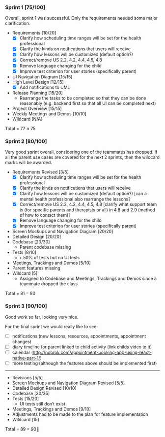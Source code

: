 ### Sprint 1 [75/100]

Overall, sprint 1 was successful. Only the requirements needed some major clarification.

- Requirements [10/20]
  - [x] Clarify how scheduling time ranges will be set for the health professional
  - [x] Clarify the kinds on notifications that users will receive
  - [x] Clarify how lessons will be customized (default option?)
  - [x] Correct/remove US 2.2, 4.2, 4.4, 4.5, 4.8  
  - [x] Remove language changing for the child
  - [x] Improve test criterion for user stories (specifically parent)
- UI Navigation Diagram [15/15]
- High Level Design [12/15]
  - [x] Add notifications to UML
- Release Planning [15/20]
  - Rearrange the tasks to be completed so that they can be done reasonably (e.g. backend first so that all UI can be completed next)
- Project Overview [15/15]
- Weekly Meetings and Demos [10/10]
- Wildcard [N/A]


Total = 77 ≈ 75

### Sprint 2 [80/100]

Very good sprint overall, considering one of the teammates has dropped. If all the parent use cases are covered for the next 2 sprints, then the wildcard marks will be awarded.

- Requirements Revised [3/5]
  - [x] Clarify how scheduling time ranges will be set for the health professional
  - [x] Clarify the kinds on notifications that users will receive
  - [x] Clarify how lessons will be customized (default option?) [can a mental health professional also rearrange the lessons? 
  - [x] Correct/remove US 2.2, 4.2, 4.4, 4.5, 4.8 [clarify what support team is (for specific parents and therapists or all) in 4.8 and 2.9 (method of how to contact them)] 
  - [x] Remove language changing for the child
  - [x] Improve test criterion for user stories (specifically parent)
- Screen Mockups and Navigation Diagram [20/20]
- Detailed Design [20/20]
- Codebase [20/30]
  - Parent codebase missing
- Tests [8/10]
  - `>` 50% of tests but no UI tests
-  Meetings, Trackings and Demos [5/10]
  - Parent features missing
- Wildcard [5]
  - Assigned to Codebase and Meetings, Trackings and Demos since a teammate dropped the class


Total = 81 = 80

### Sprint 3 [90/100]

Good work so far, looking very nice. 


For the final sprint we would really like to see:
-  [ ] notifications (new lessons, resources, appointments, appointment changes)
-  [ ] diary timeline for parent linked to child activity (link childs video to it)
-  [ ] calendar (http://nobrok.com/appointment-booking-app-using-react-native-part-1/)
-  [ ] more testing (although the features above should be implemented first)

***

- Revisions [5/5]
- Screen Mockups and Navigation Diagram Revised [5/5]
- Detailed Design Revised [10/10]
- Codebase [30/35]
- Tests [15/20]
  - UI tests still don’t exist
-  Meetings, Trackings and Demos [9/10]
  - Adjustments had to be made to the plan for feature implementation
- Wildcard [15]


Total = 89 = 90